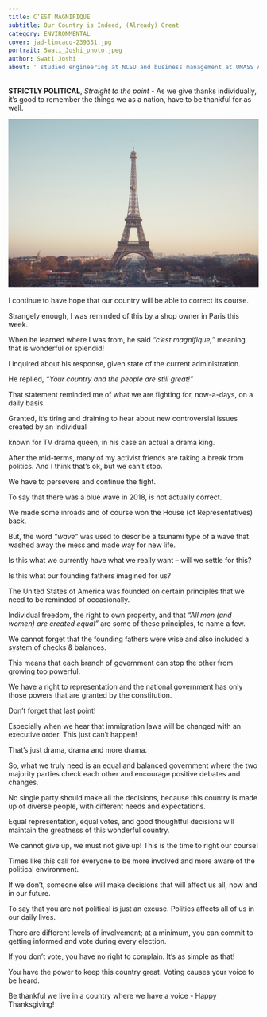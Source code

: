 ```yaml
---
title: C’EST MAGNIFIQUE
subtitle: Our Country is Indeed, (Already) Great
category: ENVIRONMENTAL
cover: jad-limcaco-239331.jpg
portrait: Swati_Joshi_photo.jpeg
author: Swati Joshi
about: ' studied engineering at NCSU and business management at UMASS Amherst and has over 25 years in the semiconductor industry. Her passion for activism stems from making our country and world better for her daughter and generations to come.'
---
```


**STRICTLY POLITICAL**, *Straight to the point* - As we give thanks individually, it’s good to remember the things we as a nation, have to be thankful for as well. 

![unsplash.com](./jad-limcaco-239331.jpg)

I continue to have hope that our country will be able to correct its course.  

Strangely enough, I was reminded of this by a shop owner in Paris this week.  

When he learned where I was from, he said *“c’est magnifique,”* meaning that is wonderful or splendid!  

I inquired about his response, given state of the current administration.  

He replied, *“Your country and the people are still great!”*

That statement reminded me of what we are fighting for, now-a-days, on a daily basis.  

Granted, it’s tiring and draining to hear about new controversial issues created by an individual

known for TV drama queen, in his case an actual a drama king. 

After the mid-terms, many of my activist friends are taking a break from politics.  And I think that’s ok, but we can’t stop.  

We have to persevere and continue the fight.

To say that there was a blue wave in 2018, is not actually correct.  

We made some inroads and of course won the House (of Representatives) back.  

But, the word *“wave”* was used to describe a tsunami type of a wave that washed away the mess and 
made way for new life. 

Is this what we currently have what we really want – will we settle for this?

Is this what our founding fathers imagined for us?

The United States of America was founded on certain principles that we need to be reminded of occasionally.  

Individual freedom, the right to own property, and that *“All men (and women) are created equal”* are some of these principles, to name a few.

We cannot forget that the founding fathers were wise and also included a system of checks & balances.  

This means that each branch of government can stop the other from growing too powerful.  

We have a right to representation and the national government has only those powers that are granted by the constitution.  

Don’t forget that last point! 

Especially when we hear that immigration laws will be changed with an executive order. This just can’t happen! 

That’s just drama, drama and more drama.

So, what we truly need is an equal and balanced government where the two majority parties check each other and encourage positive debates and changes.  

No single party should make all the decisions, because this country is made up of diverse people, with different needs and expectations.  

Equal representation, equal votes, and good thoughtful decisions will maintain the greatness of this wonderful country.  

We cannot give up, we must not give up! This is the time to right our course! 

Times like this call for everyone to be more involved and more aware of the political environment.  

If we don’t, someone else will make decisions that will affect us all, now and in our future.

To say that you are not political is just an excuse. Politics affects all of us in our daily lives.

There are different levels of involvement; at a minimum, you can commit to getting informed and vote during every election.  

If you don’t vote, you have no right to complain. It’s as simple as that! 

You have the power to keep this country great. Voting causes your voice to be heard.

Be thankful we live in a country where we have a voice - Happy Thanksgiving!

